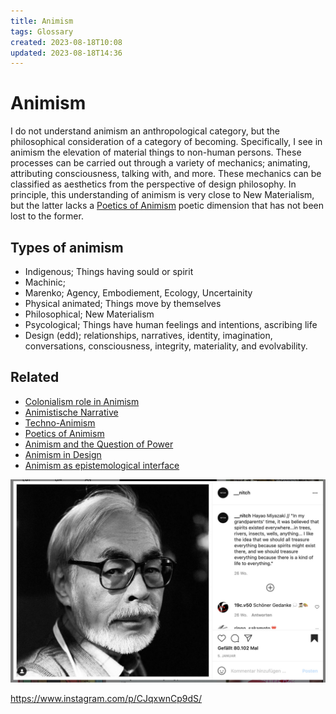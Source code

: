 ```yaml
---
title: Animism
tags: Glossary
created: 2023-08-18T10:08
updated: 2023-08-18T14:36
---
```

# Animism
I do not understand animism an anthropological category, but the philosophical consideration of a category of becoming. Specifically, I see in animism the elevation of material things to non-human persons. These processes can be carried out through a variety of mechanics; animating, attributing consciousness, talking with, and more. These mechanics can be classified as aesthetics from the perspective of design philosophy. In principle, this understanding of animism is very close to New Materialism, but the latter lacks a [Poetics of Animism](notes/Poetics%20of%20Animism.md) poetic dimension that has not been lost to the former.

## Types of animism
- Indigenous; Things having sould or spirit
- Machinic;
- Marenko; Agency, Embodiement, Ecology, Uncertainity
- Physical animated; Things move by themselves
- Philosophical; New Materialism
- Psycological; Things have human feelings and intentions, ascribing life
- Design (edd);  relationships, narratives, identity, imagination, conversations, consciousness, integrity, materiality, and evolvability.

## Related
- [Colonialism role in Animism](notes/Colonialism%20role%20in%20Animism.md)
- [Animistische Narrative](notes/Animistische%20Narrative.md)
- [Techno-Animism](notes/Techno-Animism.md)
- [Poetics of Animism](notes/Poetics%20of%20Animism.md)
- [Animism and the Question of Power](notes/Animism%20and%20the%20Question%20of%20Power.md)
- [Animism in Design](notes/Animism%20in%20Design.md)
- [Animism as epistemological interface](notes/Animism%20as%20epistemological%20interface.md)


![](assets/Screenshot%202021-07-11%20at%2020.57.14.jpg)

https://www.instagram.com/p/CJqxwnCp9dS/

